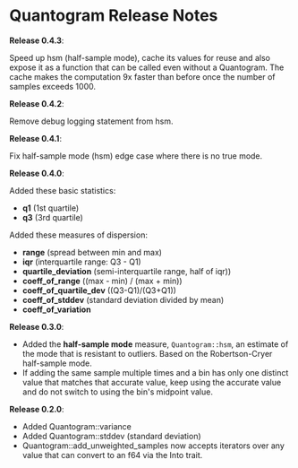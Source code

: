 # Quantogram Release Notes


**Release 0.4.3**:

Speed up hsm (half-sample mode), cache its values for reuse and also expose it as a function that can be called even without a Quantogram. The cache makes the computation 9x faster than before once the number of samples exceeds 1000.

**Release 0.4.2**:

Remove debug logging statement from hsm.

**Release 0.4.1**:

Fix half-sample mode (hsm) edge case where there is no true mode.

**Release 0.4.0**:

Added these basic statistics:

 - **q1** (1st quartile)
 - **q3** (3rd quartile)

Added these measures of dispersion: 

 - **range** (spread between min and max)
 - **iqr** (interquartile range: Q3 - Q1)        
 - **quartile_deviation** (semi-interquartile range, half of iqr))
 - **coeff_of_range** ((max - min) / (max + min))
 - **coeff_of_quartile_dev** ((Q3-Q1)/(Q3+Q1))
 - **coeff_of_stddev** (standard deviation divided by mean)
 - **coeff_of_variation**

**Release 0.3.0**:

 - Added the **half-sample mode** measure, `Quantogram::hsm`, an estimate of the mode that is resistant to outliers. Based on the Robertson-Cryer half-sample mode.
 - If adding the same sample multiple times and a bin has only one distinct value that matches that accurate value, keep using the accurate value and do not switch to using the bin's midpoint value.

  
**Release 0.2.0**:

 - Added Quantogram::variance
 - Added Quantogram::stddev (standard deviation)
 - Quantogram::add_unweighted_samples now accepts iterators over any value that can convert to an f64 via the Into trait.